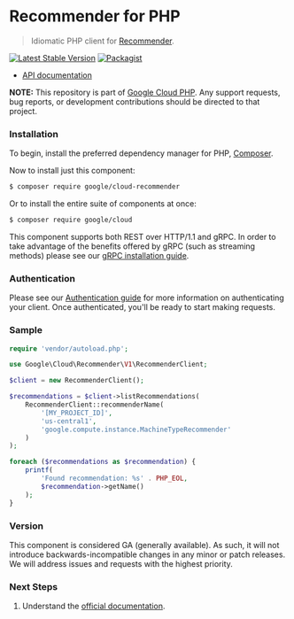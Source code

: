 # Recommender for PHP

> Idiomatic PHP client for [Recommender](https://cloud.google.com/recommender).

[![Latest Stable Version](https://poser.pugx.org/google/cloud-recommender/v/stable)](https://packagist.org/packages/google/cloud-recommender) [![Packagist](https://img.shields.io/packagist/dm/google/cloud-recommender.svg)](https://packagist.org/packages/google/cloud-recommender)

* [API documentation](http://googleapis.github.io/google-cloud-php/#/docs/cloud-recommender/latest/recommender/readme)

**NOTE:** This repository is part of [Google Cloud PHP](https://github.com/googleapis/google-cloud-php). Any
support requests, bug reports, or development contributions should be directed to
that project.

### Installation

To begin, install the preferred dependency manager for PHP, [Composer](https://getcomposer.org/).

Now to install just this component:

```sh
$ composer require google/cloud-recommender
```

Or to install the entire suite of components at once:

```sh
$ composer require google/cloud
```

This component supports both REST over HTTP/1.1 and gRPC. In order to take advantage of the benefits offered by gRPC (such as streaming methods)
please see our [gRPC installation guide](https://cloud.google.com/php/grpc).

### Authentication

Please see our [Authentication guide](https://github.com/googleapis/google-cloud-php/blob/main/AUTHENTICATION.md) for more information
on authenticating your client. Once authenticated, you'll be ready to start making requests.

### Sample

```php
require 'vendor/autoload.php';

use Google\Cloud\Recommender\V1\RecommenderClient;

$client = new RecommenderClient();

$recommendations = $client->listRecommendations(
    RecommenderClient::recommenderName(
        '[MY_PROJECT_ID]',
        'us-central1',
        'google.compute.instance.MachineTypeRecommender'
    )
);

foreach ($recommendations as $recommendation) {
    printf(
        'Found recommendation: %s' . PHP_EOL,
        $recommendation->getName()
    );
}
```

### Version

This component is considered GA (generally available). As such, it will not introduce backwards-incompatible changes in
any minor or patch releases. We will address issues and requests with the highest priority.

### Next Steps

1. Understand the [official documentation](https://cloud.google.com/recommender/docs).
